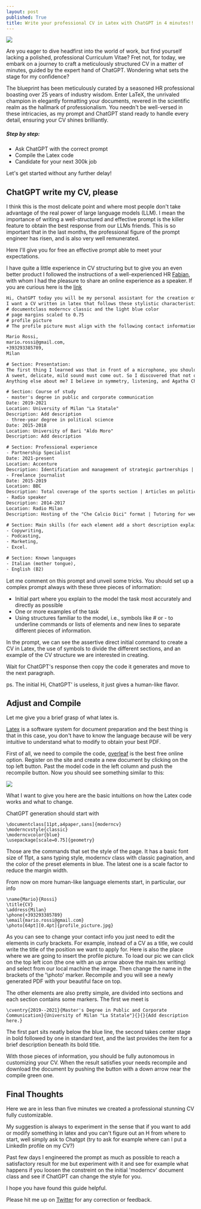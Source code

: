 ```yaml
---
layout: post
published: True
title: Write your professional CV in Latex with ChatGPT in 4 minutes!!!
---
```


<div class="img-div-any-width" markdown="0">
  <img src="/images/cover_cv.png" />
</div>

Are you eager to dive headfirst into the world of work, but find yourself lacking a polished, professional Curriculum Vitae? Fret not, for today, we embark on a journey to craft a meticulously structured CV in a matter of minutes, guided by the expert hand of ChatGPT. Wondering what sets the stage for my confidence?

The blueprint has been meticulously curated by a seasoned HR professional boasting over 25 years of industry wisdom.
Enter LaTeX, the unrivaled champion in elegantly formatting your documents, revered in the scientific realm as the hallmark of professionalism.
You needn't be well-versed in these intricacies, as my prompt and ChatGPT stand ready to handle every detail, ensuring your CV shines brilliantly.

##### Step by step:
- Ask ChatGPT with the correct prompt
- Compile the Latex code
- Candidate for your next 300k job

Let's get started without any further delay!

<!--more-->

## ChatGPT write my CV, please

I think this is the most delicate point and where most people don't take advantage of the real power of large language models (LLM). I mean the importance of writing a well-structured and effective prompt is the killer feature to obtain the best response from our LLMs friends.
This is so important that in the last months, the professional figure of the prompt engineer has risen, and is also very well remunerated.

Here I'll give you for free an effective prompt able to meet your expectations.

I have quite a little experience in CV structuring but to give you an even better product I followed the instructions of a well-experienced HR [Fabian](https://www.linkedin.com/in/fabiana-andreani/), with whom I had the pleasure to share an online experience as a speaker. If you are curious here is the [link](https://www.joinrs.com/it/experiences/22614/?utm_source=linkedin&utm_medium=events&utm_campaign=chatgptcv)

```txt
Hi, ChatGPT today you will be my personal assistant for the creation of my first CV.
I want a CV written in latex that follows these stylistic characteristics:
# documentclass moderncv classic and the light blue color
# page margins scaled to 0.75
# profile picture
# The profile picture must align with the following contact information:

Mario Rossi,
mario.rossi@gmail.com,
+393293385789,
Milan

# Section: Presentation:
The first thing I learned was that in front of a microphone, you shouldn't force the pronunciation of the 'P'.
A sweet, delicate, mild sound must come out. So I discovered that not only colors but also words have their fascinating nuances.
Anything else about me? I believe in symmetry, listening, and Agatha Christie's pen: eyes, ears, and brain need order.

# Section: Course of study
- master's degree in public and corporate communication
Date: 2019-2021
Location: University of Milan "La Statale"
Description: Add description
- three-year degree in political science
Date: 2015-2018
Location: University of Bari "Aldo Moro"
Description: Add description

# Section: Professional experience
- Partnership Specialist
Date: 2021-present
Location: Accenture
Description: Identification and management of strategic partnerships | Planning, publishing, and promoting online experiences | Moderation of live broadcasts with speakers on Zoom
- Freelance journalist
Date: 2015-2019
Location: BBC
Description: Total coverage of the sports section | Articles on politics, culture, events and current affairs
- Radio speaker
Description: 2014-2017
Location: Radio Milan
Description: Hosting of the "Che Calcio Dici" format | Tutoring for weekly radio-themed training aimed at high school students

# Section: Main skills (for each element add a short description explaining the skill)
- Copywriting,
- Podcasting,
- Marketing,
- Excel.

# Section: Known languages
- Italian (mother tongue),
- English (B2)
```

Let me comment on this prompt and unveil some tricks.
You should set up a complex prompt always with these three pieces of information:

- Initial part where you explain to the model the task most accurately and directly as possible
- One or more examples of the task 
- Using structures familiar to the model, i.e., symbols like # or - to underline commands or lists of elements and new lines to separate different pieces of information. 

In the prompt, we can see the assertive direct initial command to create a CV in Latex, the use of symbols to divide the different sections, and an example of the CV structure we are interested in creating.

Wait for ChatGPT's response then copy the code it generates and move to the next paragraph.

ps. The initial Hi, ChatGPT' is useless, it just gives a human-like flavor.

## Adjust and Compile

Let me give you a brief grasp of what latex is.

[Latex](https://en.wikipedia.org/wiki/LaTeX) is a software system for document preparation and the best thing is that in this case, you don't have to know the language because will be very intuitive to understand what to modify to obtain your best PDF.

First of all, we need to compile the code, [overleaf](https://it.overleaf.com/) is the best free online option. Register on the site and create a new document by clicking on the top left button. Past the model code in the left column and push the recompile button.
Now you should see something similar to this:

<div class="img-div-any-width" markdown="0">
  <img src="/images/overleaf.png" />
</div>

What I want to give you here are the basic intuitions on how the Latex code works and what to change.

ChatGPT generation should start with 

```text
\documentclass[11pt,a4paper,sans]{moderncv}
\moderncvstyle{classic}
\moderncvcolor{blue}
\usepackage[scale=0.75]{geometry}
```

Those are the commands that set the style of the page. It has a basic font size of 11pt, a sans typing style, moderncv class with classic pagination, and the color of the preset elements in blue. The latest one is a scale factor to reduce the margin width.

From now on more human-like language elements start, in particular, our info

```text
\name{Mario}{Rossi}
\title{CV}
\address{Milan}
\phone{+393293385789}
\email{mario.rossi@gmail.com}
\photo[64pt][0.4pt]{profile_picture.jpg}
```

As you can see to change your contact info you just need to edit the elements in curly brackets. For example, instead of a CV as a title, we could write the title of the position we want to apply for.
Here is also the place where we are going to insert the profile picture. To load our pic we can click on the top left icon (the one with an up arrow above the main.tex writing) and select from our local machine the image. Then change the name in the brackets of the '\photo' marker. Recompile and you will see a newly generated PDF with your beautiful face on top.

The other elements are also pretty simple, are divided into sections and each section contains some markers. The first we meet is 

```text
\cventry{2019--2021}{Master's Degree in Public and Corporate Communication}{University of Milan "La Statale"}{}{}{Add description here.}
```

The first part sits neatly below the blue line, the second takes center stage in bold followed by one in standard text, and the last provides the item for a brief description beneath its bold title.

With those pieces of information, you should be fully autonomous in customizing your CV.
When the result satisfies your needs recompile and download the document by pushing the button with a down arrow near the compile green one.

## Final Thoughts

Here we are in less than five minutes we created a professional stunning CV fully customizable.

My suggestion is always to experiment in the sense that if you want to add or modify something in latex and you can't figure out an H from where to start, well simply ask to Chatgpt (try to ask for example where can I put a LinkedIn profile on my CV?)

Past few days I engineered the prompt as much as possible to reach a satisfactory result for me but experiment with it and see for example what happens if you loosen the constreint on the initial 'moderncv' document class and see if ChatGPT can change the style for you.

I hope you have found this guide helpful. 

Please hit me up on <a href="https://twitter.com/Valeman100">Twitter</a> for any correction or feedback.
